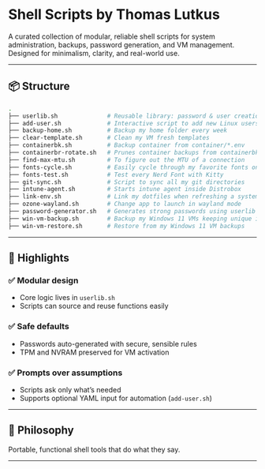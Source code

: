 # Shell Scripts by Thomas Lutkus

A curated collection of modular, reliable shell scripts for system administration, backups, password generation, and VM management. Designed for minimalism, clarity, and real-world use.

---

## 📦 Structure

```bash
.
├── userlib.sh              # Reusable library: password & user creation
├── add-user.sh             # Interactive script to add new Linux users
├── backup-home.sh          # Backup my home folder every week
├── clear-template.sh       # Clean my VM fresh templates
├── containerbk.sh          # Backup container from container/*.env 
├── containerbr-rotate.sh   # Prunes container backups from containerbk.sh 
├── find-max-mtu.sh         # To figure out the MTU of a connection
├── fonts-cycle.sh          # Easily cycle through my favorite fonts on Kitty
├── fonts-test.sh           # Test every Nerd Font with Kitty
├── git-sync.sh             # Script to sync all my git directories 
├── intune-agent.sh         # Starts intune agent inside Distrobox 
├── link-env.sh             # Link my dotfiles when refreshing a system
├── ozone-wayland.sh        # Change app to launch in wayland mode
├── password-generator.sh   # Generates strong passwords using userlib
├── win-vm-backup.sh        # Backup my Windows 11 VMs keeping unique ids
├── win-vm-restore.sh       # Restore from my Windows 11 VM backups
```

---

## 🔧 Highlights

### ✅ Modular design
- Core logic lives in `userlib.sh`
- Scripts can source and reuse functions easily
 
### ✅ Safe defaults
- Passwords auto-generated with secure, sensible rules
- TPM and NVRAM preserved for VM activation
 
### ✅ Prompts over assumptions
- Scripts ask only what’s needed
- Supports optional YAML input for automation (`add-user.sh`)
 
---

## 🔐 Philosophy

Portable, functional shell tools that do what they say.

---

